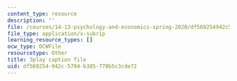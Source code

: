 ```yaml
---
content_type: resource
description: ''
file: /courses/14-13-psychology-and-economics-spring-2020/df569254942c5794b385778b5c3cde72_Z0vdSf8m13k.vtt
file_type: application/x-subrip
learning_resource_types: []
ocw_type: OCWFile
resourcetype: Other
title: 3play caption file
uid: df569254-942c-5794-b385-778b5c3cde72
---
```

